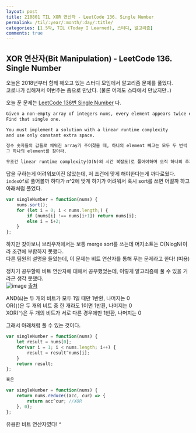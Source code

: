 ```yaml
---
layout: post
title: 210801 TIL XOR 연산자 - LeetCode 136. Single Number
permalink: /til/:year/:month/:day/:title/
categories: [1.5막, TIL (Today I Learned), 스터디, 알고리즘]
comments: true
---
```


## XOR 연산자(Bit Manipulation) - LeetCode 136. Single Number

오늘은 2018년부터 함께 해오고 있는 스터디 모임에서 알고리즘 문제를 풀었다.   
코로나가 심해져서 이번주는 줌으로 만났다. (물론 어제도 스타에서 만났지만..)

오늘 푼 문제는 [LeetCode 136번 Single Number](https://leetcode.com/problems/single-number/) 다.

```markdown
Given a non-empty array of integers nums, every element appears twice except for one. 
Find that single one.

You must implement a solution with a linear runtime complexity 
and use only constant extra space.

정수 숫자들의 값들로 채워진 array가 주어졌을 때, 하나의 element 빼고는 모두 두 번씩 들어있다.
그 하나의 element를 찾아라.

무조건 linear runtime complexity(O(N)의 시간 복잡도)로 풀어야하며 오직 하나의 추가 변수만 사용가능하다. 
```

답을 구하는게 어려워보이진 않았는데, 저 조건에 맞게 해야한다는게 까다로웠다.   
`indexOf`로 풀어볼까 하다가 n^2에 맞게 하기가 어려워서 혹시 sort를 쓰면 어떨까 하고 아래처럼 풀었다. 


```js
var singleNumber = function(nums) {
    nums.sort();
    for (let i = 0; i < nums.length;) {
        if (nums[i] !== nums[i+1]) return nums[i];
        else i = i+2;
    }
};
```

하지만 찾아보니 브라우저에서는 보통 merge sort를 쓰는데 머지소트는 O(NlogN)이라 조건에 부합하지 못했다.  
다른 팀원의 설명을 들었는데, 이 문제는 비트 연산자를 통해 푸는 문제라고 한다! (띠용)  

정처기 공부할때 비트 연산자에 대해서 공부했었는데, 이렇게 알고리즘에 풀 수 있을 거라곤 생각 못했다.  
![image](https://www.researchgate.net/profile/Geoffrey-Herman/publication/228422772/figure/fig4/AS:666686306934795@1535961810505/Truth-tables-of-the-NAND-XOR-OR-AND-If-then-and-if-and-only-if-concepts-The-two.png) 
[출처](https://www.google.com/url?sa=i&url=https%3A%2F%2Fwww.researchgate.net%2Ffigure%2FTruth-tables-of-the-NAND-XOR-OR-AND-If-then-and-if-and-only-if-concepts-The-two_fig4_228422772&psig=AOvVaw0zwvxhwFVWcXsWzTdl3zB_&ust=1627913750794000&source=images&cd=vfe&ved=0CAgQjRxqFwoTCKidg72BkPICFQAAAAAdAAAAABAI)  

AND(`&`)는 두 개의 비트가 모두 1일 때만 1반환, 나머지는 0  
OR(`|`)은 두 개의 비트 중 한 개라도 1이면 1반환, 나머지는 0  
XOR(`^`)은 두 개의 비트가 서로 다른 경우에만 1반환, 나머지는 0    


  
그래서 아래처럼 풀 수 있는 것이다. 

```js
var singleNumber = function(nums) {
    let result = nums[0];
    for(var i = 1; i < nums.length; i++) {
        result = result^nums[i];
    }
    return result;
};

혹은

var singleNumber = function(nums) {
    return nums.reduce((acc, cur) => {
        return acc^cur; //XOR
    }, 0);
};
```

유용한 비트 연산자였다! ^ 


